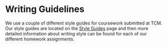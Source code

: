 # Writing Guidelines

We use a couple of different style guides for coursework submitted at TCM. Our style guides are located on the [Style Guides](https://kalebheitzman.gitbook.io/tcm/orientation-to-graduate-studies/analytical-thinking/style-guides) page and then more detailed information about writing style can be found for each of our different homework assignments.

